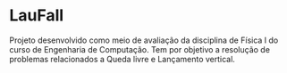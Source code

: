 # LauFall

Projeto desenvolvido como meio de avaliação da disciplina de Física I do curso de Engenharia de Computação. Tem por objetivo a resolução de problemas relacionados a Queda livre e Lançamento vertical.